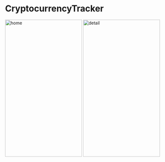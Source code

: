 # CryptocurrencyTracker


<img src="https://user-images.githubusercontent.com/53323174/121271685-09720f00-c879-11eb-8be5-94cf62e3e09e.png" alt="home" width="250" height="444"/>
 
<img src="https://user-images.githubusercontent.com/53323174/121271686-0a0aa580-c879-11eb-99f7-bde614d0d057.png" alt="detail" width="250" height="444"/>
